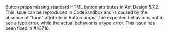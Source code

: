 Button props missing standard HTML button attributes in Ant Design 5.7.2. This issue can be reproduced in CodeSandbox and is caused by the absence of "form" attribute in Button props. The expected behavior is not to see a type error, while the actual behavior is a type error. This issue has been fixed in #43716.
